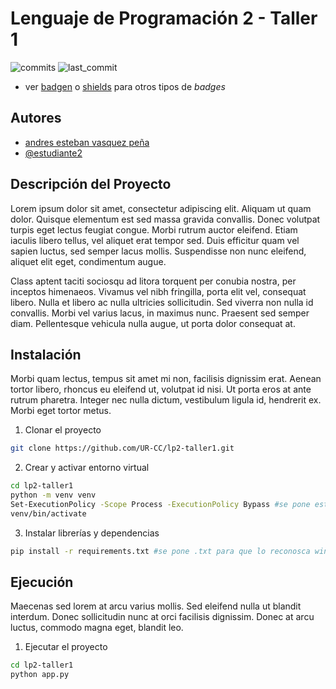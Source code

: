 # Lenguaje de Programación 2 - Taller 1

![commits](https://badgen.net/github/commits/UR-CC/lp2-taller1?icon=github) 
![last_commit](https://img.shields.io/github/last-commit/UR-CC/lp2-taller1)

- ver [badgen](https://badgen.net/) o [shields](https://shields.io/) para otros tipos de _badges_

## Autores

- [andres esteban vasquez peña](https://github.com/andres0772/lp2-taller1.git)
- [@estudiante2](https://www.github.com/estudiante2)

## Descripción del Proyecto

Lorem ipsum dolor sit amet, consectetur adipiscing elit. Aliquam ut quam dolor. Quisque elementum est sed massa gravida convallis. Donec volutpat turpis eget lectus feugiat congue. Morbi rutrum auctor eleifend. Etiam iaculis libero tellus, vel aliquet erat tempor sed. Duis efficitur quam vel sapien luctus, sed semper lacus mollis. Suspendisse non nunc eleifend, aliquet elit eget, condimentum augue.

Class aptent taciti sociosqu ad litora torquent per conubia nostra, per inceptos himenaeos. Vivamus vel nibh fringilla, porta elit vel, consequat libero. Nulla et libero ac nulla ultricies sollicitudin. Sed viverra non nulla id convallis. Morbi vel varius lacus, in maximus nunc. Praesent sed semper diam. Pellentesque vehicula nulla augue, ut porta dolor consequat at.

## Instalación

Morbi quam lectus, tempus sit amet mi non, facilisis dignissim erat. Aenean tortor libero, rhoncus eu eleifend ut, volutpat id nisi. Ut porta eros at ante rutrum pharetra. Integer nec nulla dictum, vestibulum ligula id, hendrerit ex. Morbi eget tortor metus.

1. Clonar el proyecto
```bash
git clone https://github.com/UR-CC/lp2-taller1.git
```

2. Crear y activar entorno virtual
```bash
cd lp2-taller1
python -m venv venv
Set-ExecutionPolicy -Scope Process -ExecutionPolicy Bypass #se pone este codigo antes del venv
venv/bin/activate
```

3. Instalar librerías y dependencias
```bash
pip install -r requirements.txt #se pone .txt para que lo reconosca windows 
```
    
## Ejecución

Maecenas sed lorem at arcu varius mollis. Sed eleifend nulla ut blandit interdum. Donec sollicitudin nunc at orci facilisis dignissim. Donec at arcu luctus, commodo magna eget, blandit leo.

1. Ejecutar el proyecto
```bash
cd lp2-taller1
python app.py
```

